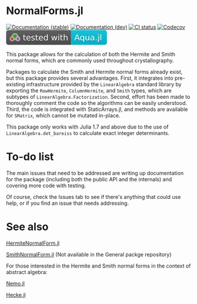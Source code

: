 # NormalForms.jl

[![Documentation (stable)][docs-stable-img]][docs-stable-url]
[![Documentation (dev)][docs-dev-img]][docs-dev-url]
[![CI status][ci-status-img]][ci-status-url]
[![Codecov][codecov-img]][codecov-url]
[![Aqua.jl][aqua-img]][aqua-url]

This package allows for the calculation of both the Hermite and Smith normal forms, which are
commonly used throughout crystallography.

Packages to calculate the Smith and Hermite normal forms already exist, but this package provides
several advantages. First, it integrates into pre-existing infrastructure provided by the
`LinearAlgebra` standard library by exporting the `RowHermite`, `ColumnHermite`, and `Smith` types,
which are subtypes of `LinearAlgebra.Factorization`. Second, effort has been made to thoroughly
comment the code so the algorithms can be easily understood. Third, the code is integrated with
StaticArrays.jl, and methods are available for `SMatrix`, which cannot be mutated in-place.

This package only works with Julia 1.7 and above due to the use of `LinearAlgebra.det_bareiss` to
calculate exact integer determinants.

# To-do list

The main issues that need to be addressed are writing up documentation for the package (including 
both the public API and the internals) and covering more code with testing.

Of course, check the Issues tab to see if there's anything that could use help, or if you find an
issue that needs addressing.

# See also

[HermiteNormalForm.jl](https://github.com/YingboMa/HermiteNormalForm.jl)

[SmithNormalForm.jl](https://github.com/wildart/SmithNormalForm.jl) (Not available in the General
packge repository)

For those interested in the Hermite and Smith normal forms in the context of abstract algebra:

[Nemo.jl](https://github.com/Nemocas/Nemo.jl)

[Hecke.jl](https://github.com/thofma/Hecke.jl)

[docs-stable-img]:  https://img.shields.io/badge/docs-stable-blue.svg
[docs-stable-url]:  https://brainandforce.github.io/NormalForms.jl/stable
[docs-dev-img]:     https://img.shields.io/badge/docs-dev-blue.svg
[docs-dev-url]:     https://brainandforce.github.io/NormalForms.jl/dev
[ci-status-img]:    https://github.com/brainandforce/NormalForms.jl/workflows/CI/badge.svg
[ci-status-url]:    https://github.com/brainandforce/NormalForms.jl/actions
[aqua-img]:         https://raw.githubusercontent.com/JuliaTesting/Aqua.jl/master/badge.svg
[aqua-url]:         https://github.com/JuliaTesting/Aqua.jl
[codecov-img]:      https://codecov.io/gh/brainandforce/NormalForms.jl/branch/main/graph/badge.svg
[codecov-url]:      https://codecov.io/gh/brainandforce/NormalForms.jl/
